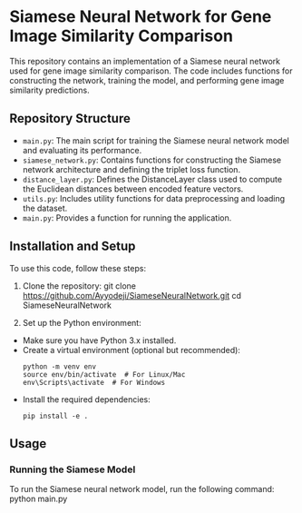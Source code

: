 # Siamese Neural Network for Gene Image Similarity Comparison

This repository contains an implementation of a Siamese neural network used for gene image similarity comparison. The code includes functions for constructing the network, training the model, and performing gene image similarity predictions.

## Repository Structure

- `main.py`: The main script for training the Siamese neural network model and evaluating its performance.
- `siamese_network.py`: Contains functions for constructing the Siamese network architecture and defining the triplet loss function.
- `distance_layer.py`: Defines the DistanceLayer class used to compute the Euclidean distances between encoded feature vectors.
- `utils.py`: Includes utility functions for data preprocessing and loading the dataset.
- `main.py`: Provides a function for running the application.

## Installation and Setup

To use this code, follow these steps:

1. Clone the repository:
git clone https://github.com/Ayyodeji/SiameseNeuralNetwork.git
cd SiameseNeuralNetwork


2. Set up the Python environment:
- Make sure you have Python 3.x installed.
- Create a virtual environment (optional but recommended):
  ```
  python -m venv env
  source env/bin/activate  # For Linux/Mac
  env\Scripts\activate  # For Windows
  ```
- Install the required dependencies:
  ```
  pip install -e .
  ```

## Usage

### Running the Siamese Model

To run the Siamese neural network model, run the following command:
python main.py

